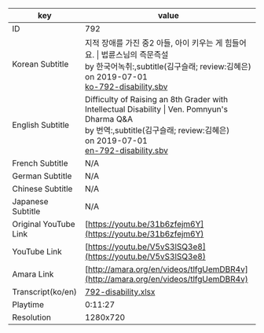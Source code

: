 |  key  |  value  |
|-------|---------|
| ID            | 792 |
| Korean Subtitle | 지적 장애를 가진 중2 아들, 아이 키우는 게 힘들어요. \| 법륜스님의 즉문즉설<br>by 한국어녹취:,subtitle(김구슬래; review:김혜은)<br>on 2019-07-01<br>[ko-792-disability.sbv](https://github.com/jungtosociety/dharma-qna/raw/master/sub/792/ko-792-disability.sbv)<br>|
| English Subtitle | Difficulty of Raising an 8th Grader with Intellectual Disability \| Ven. Pomnyun's Dharma Q&A<br>by 번역:,subtitle(김구슬래; review:김혜은)<br>on 2019-07-01<br>[en-792-disability.sbv](https://github.com/jungtosociety/dharma-qna/raw/master/sub/792/en-792-disability.sbv)<br>|
| French Subtitle | N/A |
| German Subtitle | N/A |
| Chinese Subtitle | N/A |
| Japanese Subtitle | N/A |
| Original YouTube Link  | [https://youtu.be/31b6zfejm6Y](https://youtu.be/31b6zfejm6Y) |
| YouTube Link  | [https://youtu.be/V5vS3lSQ3e8](https://youtu.be/V5vS3lSQ3e8) |
| Amara Link    | [http://amara.org/en/videos/tlfgUemDBR4v](http://amara.org/en/videos/tlfgUemDBR4v) |
| Transcript(ko/en) | [792-disability.xlsx](https://github.com/jungtosociety/dharma-qna/raw/master/sub/792/792-disability.xlsx) |
| Playtime | 0:11:27 |
| Resolution | 1280x720|
